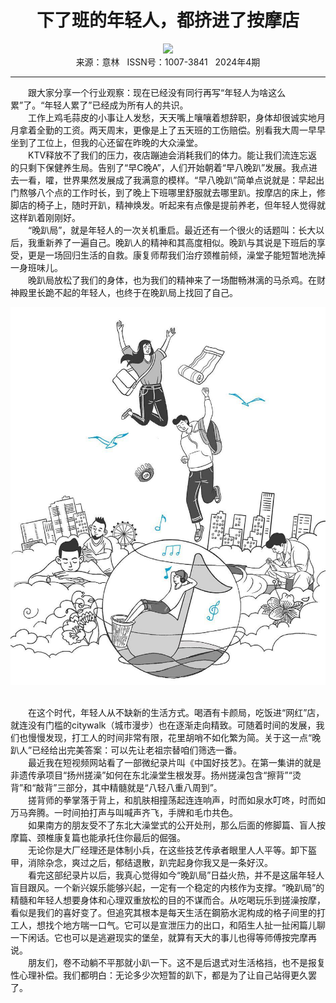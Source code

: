 # <center>下了班的年轻人，都挤进了按摩店</center> 

<div align=center><img src="https://raw.githubusercontent.com/leaguecn/magazines/main/img_authors/%d7%f7%d5%df%a3%ba%cd%ed%c5%bf%c8%cb.jpg"></div> 

<center>来源：意林   ISSN号：1007-3841   2024年4期</center> 


* * *


　　跟大家分享一个行业观察：现在已经没有同行再写“年轻人为啥这么累”了。“年轻人累了”已经成为所有人的共识。  
　　工作上鸡毛蒜皮的小事让人发愁，天天嘴上嚷嚷着想辞职，身体却很诚实地月月拿着全勤的工资。两天周末，更像是上了五天班的工伤赔偿。别看我大周一早早坐到了工位上，但我的心还留在昨晚的大众澡堂。  
　　KTV释放不了我们的压力，夜店蹦迪会消耗我们的体力。能让我们流连忘返的只剩下保健养生局。告别了“早C晚A”，人们开始朝着“早八晚趴”发展。我点进去一看，嚯，世界果然发展成了我满意的模样。“早八晚趴”简单点说就是：早起出门熬够八个点的工作时长，到了晚上下班哪里舒服就去哪里趴。按摩店的床上，修脚店的椅子上，随时开趴，精神焕发。听起来有点像是提前养老，但年轻人觉得就这样趴着刚刚好。  
　　“晚趴局”，就是年轻人的一次关机重启。最近还有一个很火的话题叫：长大以后，我重新养了一遍自己。晚趴人的精神和其高度相似。晚趴与其说是下班后的享受，更是一场回归生活的自救。康复师帮我们治疗颈椎前倾，澡堂子能短暂地洗掉一身班味儿。  
　　晚趴局放松了我们的身体，也为我们的精神来了一场酣畅淋漓的马杀鸡。在财神殿里长跪不起的年轻人，也终于在晚趴局上找回了自己。

![](https://raw.githubusercontent.com/leaguecn/magazines/main/img/yili20240424-1-l.jpg)

  
<br>　　在这个时代，年轻人从不缺新的生活方式。喝酒有卡颜局，吃饭进“网红”店，就连没有门槛的citywalk（城市漫步）也在逐渐走向精致。可随着时间的发展，我们也慢慢发现，打工人的时间非常有限，花里胡哨不如化繁为简。关于这一点“晚趴人”已经给出完美答案：可以先让老祖宗替咱们筛选一番。  
　　最近我在短视频网站看了一部微纪录片叫《中国好技艺》。在第一集讲的就是非遗传承项目“扬州搓澡”如何在东北澡堂生根发芽。扬州搓澡包含“擦背”“烫背”和“敲背”三部分，其中精髓就是“八轻八重八周到”。  
　　搓背师的拳掌落于背上，和肌肤相撞荡起连连响声，时而如泉水叮咚，时而如万马奔腾。一时间拍打声与叫喊声齐飞，手牌和毛巾共色。  
　　如果南方的朋友受不了东北大澡堂式的公开处刑，那么后面的修脚篇、盲人按摩篇、颈椎康复篇也能承托住你最后的倔强。  
　　无论你是大厂经理还是体制小兵，在这些技艺传承者眼里人人平等。卸下盔甲，消除杂念，爽过之后，郁结退散，趴完起身你我又是一条好汉。  
　　看完这部纪录片以后，我真心觉得如今“晚趴局”日益火热，并不是这届年轻人盲目跟风。一个新兴娱乐能够兴起，一定有一个稳定的内核作为支撑。“晚趴局”的精髓和年轻人想要身体和心理双重放松的目的不谋而合。从吃喝玩乐到搓澡按摩，看似是我们的喜好变了。但追究其根本是每天生活在鋼筋水泥构成的格子间里的打工人，想找个地方喘一口气。它可以是宣泄压力的出口，和陌生人扯一扯闲篇儿聊一下闲话。它也可以是逃避现实的堡垒，就算有天大的事儿也得等师傅按完摩再说。  
　　朋友们，卷不动躺不平那就小趴一下。这不是后退式对生活格挡，也不是报复性心理补偿。我们都明白：无论多少次短暂的趴下，都是为了让自己站得更久罢了。